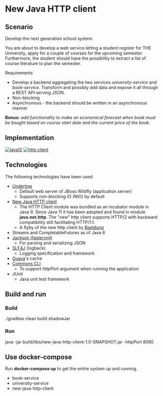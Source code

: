 # New Java HTTP client

## Scenario
Develop the next generation school system.

You are about to develop a web service letting a student register for THE University, apply for a couple of courses for the upcoming semester. 
Furthermore, the student should have the possibility to extract a list of course literature to plan the semester.

Requirements
 * Develop a backend aggregating the two services _university-service_ and _book-service_. Transform and possibly add data and expose it all through a REST API serving JSON.
 * Non-blocking 
 * Asynchronous - the backend should be written in an asynchronous manner

__Bonus:__ _add functionality to make an economical forecast when book must be bought based on course start date and the current price of the book._    

## Implementation
[![java12](https://img.shields.io/badge/java-12-blue.svg?longCache=true&style=for-the-badge)](https://docs.oracle.com/en/java/javase/12/) 
[![http client](https://img.shields.io/badge/http--client-http/2-red.svg?longCache=true&style=for-the-badge)](https://docs.oracle.com/en/java/javase/11/docs/api/java.net.http/java/net/http/package-summary.html)

## Technologies
The following technologies have been used.
* [Undertow](http://undertow.io/)
  - Default web server of JBoss Wildfly (application server)
  - Supports non-blocking IO (NIO) by default
* [New Java HTTP client](https://docs.oracle.com/en/java/javase/11/docs/api/java.net.http/java/net/http/package-summary.html) 
  - The HTTP Client module was bundled as an incubator module in Java 9. Since Java 11 it has been adopted and found in module **java.net.http**. The "new" http client supports HTTP/2 with backward compatibility still facilitating HTTP/1.1.
  - A flyby of the new http client by [Baeldung](https://www.baeldung.com/java-9-http-client)
* Streams and CompletableFutures as of Java 8
* [Jackson (fasterxml)](https://github.com/FasterXML/jackson-core)
  - For parsing and serializing JSON
* [SLF4J](https://www.slf4j.org/) (logback)
  - Logging specification and framework
* [Guava](https://github.com/google/guava)'s cache
* [Commons CLI](https://commons.apache.org/proper/commons-cli/)
  - To support _httpPort_ argument when running the application
* JUnit
  - Java unit test framework

## Build and run
### Build
./gradlew clean build shadowJar

### Run
java -jar build/libs/new-java-http-client-1.0-SNAPSHOT.jar -httpPort 8080

## Use docker-compose
Run __docker-compose up__ to get the entire system up and running.
 - book-service
 - university-service
 - new-java-http-client  
